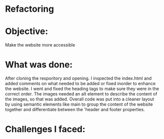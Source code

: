 # Refactoring

# Objective:
Make the website more accessible 
# What was done:
After cloning the resporitory and opening. I inspected the index.html and added comments on what needed to be added or fixed inorder to enhance the website. I went and fixed the heading tags to make sure they were in the correct order. The images needed an alt element to describe the content of the images, so that was added. Overall code was put into a cleaner layout by using semantic elements like main to group the content of the website together and differentiate between the 'header and footer properties. 
# Challenges I faced:

